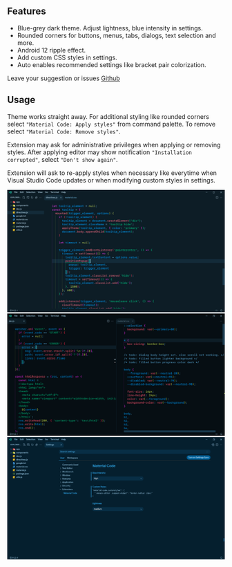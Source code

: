 ## Features

- Blue-grey dark theme. Adjust lightness, blue intensity in settings.
- Rounded corners for buttons, menus, tabs, dialogs, text selection and more.
- Android 12 ripple effect.
- Add custom CSS styles in settings.
- Auto enables recommended settings like bracket pair colorization.

Leave your suggestion or issues [Github](https://github.com/rakibdev/material-code)

## Usage

Theme works straight away. For additional styling like rounded corners select `"Material Code: Apply styles"` from command palette. To remove select `"Material Code: Remove styles"`.

Extension may ask for administrative privileges when applying or removing styles. After applying editor may show notification `"Installation corrupted"`, select `"Don't show again"`.

Extension will ask to re-apply styles when necessary like everytime when Visual Studio Code updates or when modifying custom styles in settings.

![Material Code Editor](https://raw.githubusercontent.com/rakibdev/material-code/main/screenshots/editor.png)
![Material Code Editor Group](https://raw.githubusercontent.com/rakibdev/material-code/main/screenshots/editor-group.png)
![Material Code Settings](https://raw.githubusercontent.com/rakibdev/material-code/main/screenshots/settings.png)
